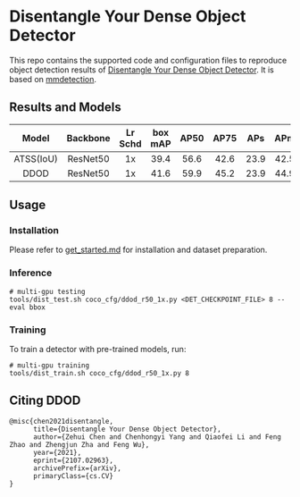 # Disentangle Your Dense Object Detector

This repo contains the supported code and configuration files to reproduce object detection results of [Disentangle Your Dense Object Detector](https://arxiv.org/abs/2107.02963). It is based on [mmdetection](https://github.com/open-mmlab/mmdetection).

## Results and Models

| Model | Backbone | Lr Schd | box mAP | AP50 | AP75 | APs | APm | APl |
| :---: | :---: | :---: | :---: | :---: | :---: | :---: | :---: |:---: |
| ATSS(IoU) | ResNet50 | 1x | 39.4 | 56.6 | 42.6 | 23.9 | 42.5 | 49.6 |
| DDOD | ResNet50 | 1x | 41.6 | 59.9 | 45.2 | 23.9 | 44.9 | 54.4 |

## Usage

### Installation

Please refer to [get_started.md](https://github.com/open-mmlab/mmdetection/blob/master/docs/get_started.md) for installation and dataset preparation.

### Inference
```
# multi-gpu testing
tools/dist_test.sh coco_cfg/ddod_r50_1x.py <DET_CHECKPOINT_FILE> 8 --eval bbox
```

### Training

To train a detector with pre-trained models, run:
```
# multi-gpu training
tools/dist_train.sh coco_cfg/ddod_r50_1x.py 8
```

## Citing DDOD
```
@misc{chen2021disentangle,
      title={Disentangle Your Dense Object Detector}, 
      author={Zehui Chen and Chenhongyi Yang and Qiaofei Li and Feng Zhao and Zhengjun Zha and Feng Wu},
      year={2021},
      eprint={2107.02963},
      archivePrefix={arXiv},
      primaryClass={cs.CV}
}
```